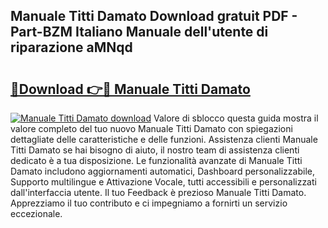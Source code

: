 ## Manuale Titti Damato Download gratuit PDF - Part-BZM Italiano Manuale dell'utente di riparazione aMNqd

# <h2><a href="http://df965n.blite.top/?on=Manuale+Titti+Damato">🔗Download 👉🔴 Manuale Titti Damato</a></h2>

[![Manuale Titti Damato download](https://i.imgur.com/lujVjoI.png)](http://df965n.blite.top/?on=Manuale+Titti+Damato)
Valore di sblocco questa guida mostra il valore completo del tuo nuovo Manuale Titti Damato con spiegazioni dettagliate delle caratteristiche e delle funzioni. Assistenza clienti Manuale Titti Damato se hai bisogno di aiuto, il nostro team di assistenza clienti dedicato è a tua disposizione. Le funzionalità avanzate di Manuale Titti Damato includono aggiornamenti automatici, Dashboard personalizzabile, Supporto multilingue e Attivazione Vocale, tutti accessibili e personalizzati dall'interfaccia utente. Il tuo Feedback è prezioso Manuale Titti Damato. Apprezziamo il tuo contributo e ci impegniamo a fornirti un servizio eccezionale.
